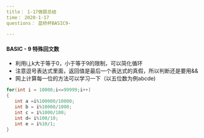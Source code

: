 ```yaml
---
title： 1-17做题总结
time： 2020-1-17
questions： 蓝桥杯BASIC9-
 
---
```


####  BASIC - 9 特殊回文数
- 利用i,j,k大于等于0，小于等于9的限制，可以简化循环
- 注意逗号表达式里面，返回值是最后一个表达式的真假，所以判断还是要用&&
- 网上计算每一位的方法可以学习一下（以五位数为例abcde)
 ```c
for(int i = 10000;i<=99999;i++)
{
	int a =i%100000/10000;
	int b = i%10000/1000;
	int c = i%1000/100;
	int d= i%100/10;
	int e = i%10/1;
}
 ```

  




